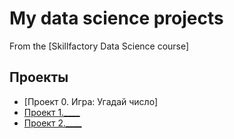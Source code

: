 # My data science projects
From the [Skillfactory Data Science course]

## Проекты

* [Проект 0. Игра: Угадай число]  
* [Проект 1.____](___)
* [Проект 2.____](___)